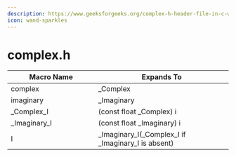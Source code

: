 ```yaml
---
description: https://www.geeksforgeeks.org/complex-h-header-file-in-c-with-examples/
icon: wand-sparkles
---
```


# complex.h

<table><thead><tr><th width="183">Macro Name</th><th>Expands To</th></tr></thead><tbody><tr><td>complex</td><td>_Complex</td></tr><tr><td>imaginary</td><td>_Imaginary</td></tr><tr><td>_Complex_I</td><td>(const float _Complex) i</td></tr><tr><td>_Imaginary_I</td><td>(const float _Imaginary) i</td></tr><tr><td>I</td><td>_Imaginary_I(_Complex_I if _Imaginary_I is absent)</td></tr></tbody></table>
